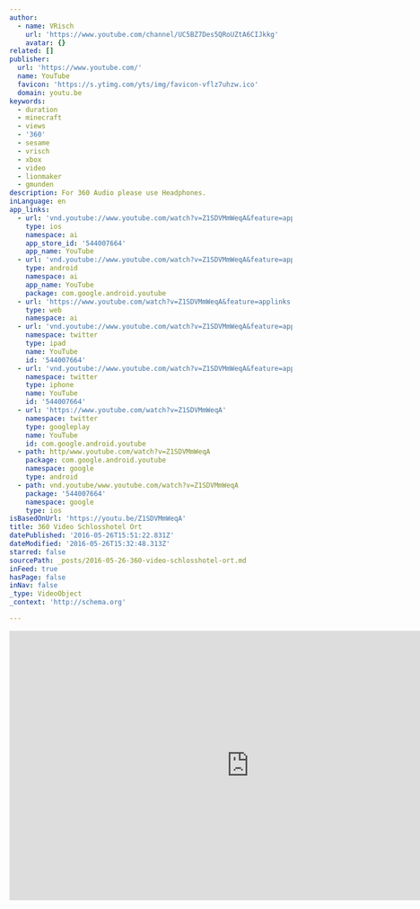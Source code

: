 ```yaml
---
author:
  - name: VRisch
    url: 'https://www.youtube.com/channel/UC5BZ7Des5QRoUZtA6CIJkkg'
    avatar: {}
related: []
publisher:
  url: 'https://www.youtube.com/'
  name: YouTube
  favicon: 'https://s.ytimg.com/yts/img/favicon-vflz7uhzw.ico'
  domain: youtu.be
keywords:
  - duration
  - minecraft
  - views
  - '360'
  - sesame
  - vrisch
  - xbox
  - video
  - lionmaker
  - gmunden
description: For 360 Audio please use Headphones.
inLanguage: en
app_links:
  - url: 'vnd.youtube://www.youtube.com/watch?v=Z1SDVMmWeqA&feature=applinks'
    type: ios
    namespace: ai
    app_store_id: '544007664'
    app_name: YouTube
  - url: 'vnd.youtube://www.youtube.com/watch?v=Z1SDVMmWeqA&feature=applinks'
    type: android
    namespace: ai
    app_name: YouTube
    package: com.google.android.youtube
  - url: 'https://www.youtube.com/watch?v=Z1SDVMmWeqA&feature=applinks'
    type: web
    namespace: ai
  - url: 'vnd.youtube://www.youtube.com/watch?v=Z1SDVMmWeqA&feature=applinks'
    namespace: twitter
    type: ipad
    name: YouTube
    id: '544007664'
  - url: 'vnd.youtube://www.youtube.com/watch?v=Z1SDVMmWeqA&feature=applinks'
    namespace: twitter
    type: iphone
    name: YouTube
    id: '544007664'
  - url: 'https://www.youtube.com/watch?v=Z1SDVMmWeqA'
    namespace: twitter
    type: googleplay
    name: YouTube
    id: com.google.android.youtube
  - path: http/www.youtube.com/watch?v=Z1SDVMmWeqA
    package: com.google.android.youtube
    namespace: google
    type: android
  - path: vnd.youtube/www.youtube.com/watch?v=Z1SDVMmWeqA
    package: '544007664'
    namespace: google
    type: ios
isBasedOnUrl: 'https://youtu.be/Z1SDVMmWeqA'
title: 360 Video Schlosshotel Ort
datePublished: '2016-05-26T15:51:22.831Z'
dateModified: '2016-05-26T15:32:48.313Z'
starred: false
sourcePath: _posts/2016-05-26-360-video-schlosshotel-ort.md
inFeed: true
hasPage: false
inNav: false
_type: VideoObject
_context: 'http://schema.org'

---
```

<iframe src="https://cdn.embedly.com/widgets/media.html?src=https%3A%2F%2Fwww.youtube.com%2Fembed%2FZ1SDVMmWeqA%3Ffeature%3Doembed&amp;url=http%3A%2F%2Fwww.youtube.com%2Fwatch%3Fv%3DZ1SDVMmWeqA&amp;image=https%3A%2F%2Fi.ytimg.com%2Fvi%2FZ1SDVMmWeqA%2Fhqdefault.jpg&amp;key=b7d04c9b404c499eba89ee7072e1c4f7&amp;type=text%2Fhtml&amp;schema=youtube" width="854" height="480" scrolling="no" frameborder="0" allowfullscreen="" style=""></iframe>